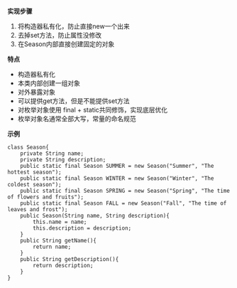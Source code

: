 ﻿**实现步骤**
1. 将构造器私有化，防止直接new一个出来
2. 去掉set方法，防止属性没修改
3. 在Season内部直接创建固定的对象

**特点**

- 构造器私有化
- 本类内部创建一组对象
- 对外暴露对象
- 可以提供get方法，但是不能提供set方法
- 对枚举对象使用 final + static共同修饰，实现底层优化
- 枚举对象名通常全部大写，常量的命名规范

**示例**

```
class Season{
    private String name;
    private String description;
    public static final Season SUMMER = new Season("Summer", "The hottest season");
    public static final Season WINTER = new Season("Winter", "The coldest season"); 
    public static final Season SPRING = new Season("Spring", "The time of flowers and fruits");
    public static final Season FALL = new Season("Fall", "The time of leaves and frost");
    public Season(String name, String description){
        this.name = name;
        this.description = description;
    }
    public String getName(){
        return name;
    }
    public String getDescription(){
        return description;
    }
}
```